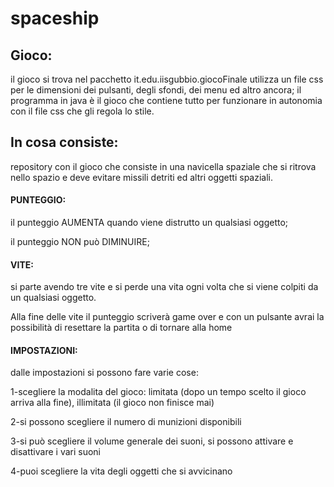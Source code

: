 # spaceship
## Gioco:
il gioco si trova nel pacchetto it.edu.iisgubbio.giocoFinale
utilizza un file css per le dimensioni dei pulsanti, degli sfondi, dei menu ed altro ancora; il programma in java è il gioco che contiene tutto per funzionare in autonomia con il file css che gli regola lo stile.
## In cosa consiste:
repository con il gioco che consiste in una navicella spaziale che si ritrova nello spazio e deve evitare missili detriti ed altri oggetti spaziali. 
#### PUNTEGGIO:
il punteggio AUMENTA quando viene distrutto un qualsiasi oggetto;

il punteggio NON può DIMINUIRE;
#### VITE:
si parte avendo tre vite e si perde una vita ogni volta che si viene colpiti da un qualsiasi oggetto.

Alla fine delle vite il punteggio scriverà game over e con un pulsante avrai la possibilità di resettare la partita o di tornare alla home
#### IMPOSTAZIONI:
dalle impostazioni si possono fare varie cose:

1-scegliere la modalita del gioco: limitata (dopo un tempo scelto il gioco arriva alla fine), illimitata (il gioco non finisce mai)

2-si possono scegliere il numero di munizioni disponibili

3-si può scegliere il volume generale dei suoni, si possono attivare e disattivare i vari suoni

4-puoi scegliere la vita degli oggetti che si avvicinano
